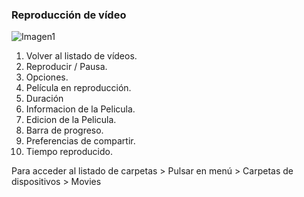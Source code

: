 ### Reproducción de vídeo

![Imagen1](http://static.energysistem.com/images/manuals/42762/57cd43dabb7e1.jpg)

1. Volver al listado de vídeos.
2. Reproducir / Pausa.
3. Opciones.
4. Película en reproducción.
5. Duración
6. Informacion de la Pelicula.
7. Edicion de la Pelicula.
8. Barra de progreso.
9. Preferencias de compartir.
10. Tiempo reproducido.

Para acceder al listado de carpetas > Pulsar en menú > Carpetas de dispositivos > Movies
